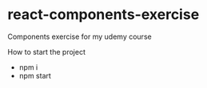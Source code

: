 # react-components-exercise
Components exercise for my udemy course 

How to start the project
- npm i
- npm start